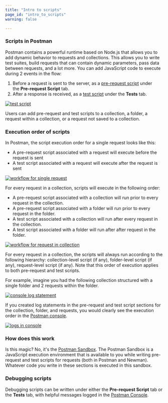 ```yaml
---
title: "Intro to scripts"
page_id: "intro_to_scripts"
warning: false

---
```


### Scripts in Postman

Postman contains a powerful runtime based on Node.js that allows you to add dynamic behavior to requests and collections. This allows you to write test suites, build requests that can contain dynamic parameters, pass data between requests, and a lot more. You can add JavaScript code to execute during 2 events in the flow:

   1.  Before a request is sent to the server, as a [pre-request script](https://learning.postman.com/docs/postman/scripts/pre_request_scripts/) under the **Pre-request Script** tab.
   2.  After a response is received, as a [test script](https://learning.postman.com/docs/postman/scripts/test_scripts/) under the **Tests** tab.

[![test script](https://assets.postman.com/postman-docs/WS-randomScripts2.png)](https://assets.postman.com/postman-docs/WS-randomScripts2.png)

Users can add pre-request and test scripts to a collection, a folder, a request within a collection, or a request not saved to a collection. 

### Execution order of scripts

In Postman, the script execution order for a single request looks like this:

  * A pre-request script associated with a request will execute before the request is sent
  * A test script associated with a request will execute after the request is sent

[![workflow for single request](https://assets.postman.com/postman-docs/req-resp.png)](https://assets.postman.com/postman-docs/req-resp.png)

For every request in a collection, scripts will execute in the following order:

  * A pre-request script associated with a collection will run prior to every request in the collection.
  * A pre-request script associated with a folder will run prior to every request in the folder. 
  * A test script associated with a collection will run after every request in the collection.
  * A test script associated with a folder will run after after request in the folder.

[![workflow for request in collection](https://assets.postman.com/postman-docs/execOrder.png)](https://assets.postman.com/postman-docs/execOrder.png)

For every request in a collection, the scripts will always run according to the following hierarchy: collection-level script (if any), folder-level script (if any), request-level script (if any). Note that this order of execution applies to both pre-request and test scripts.

For example, imagine you had the following collection structured with a single folder and 2 requests within the folder. 

[![console log statement](https://assets.postman.com/postman-docs/WS-console-log-statement.png)](https://assets.postman.com/postman-docs/WS-console-log-statement.png)

If you created log statements in the pre-request and test script sections for the collection, folder, and requests, you would clearly see the execution order in the [Postman console](https://learning.postman.com/docs/postman/sending_api_requests/debugging_and_logs/#network-calls-with-postman-console).

[![logs in console](https://assets.postman.com/postman-docs/logs-in-console.png)](https://assets.postman.com/postman-docs/logs-in-console.png)

### How does this work

Is this magic? No, it's the [Postman Sandbox](https://learning.postman.com/docs/postman/scripts/postman_sandbox/). The Postman Sandbox is a JavaScript execution environment that is available to you while writing pre-request and test scripts for requests (both in Postman and Newman). Whatever code you write in these sections is executed in this sandbox.  

### Debugging scripts

Debugging scripts can be written under either the **Pre-request Script** tab or the **Tests** tab, with helpful messages logged in the [Postman Console](https://learning.postman.com/docs/postman/sending_api_requests/debugging_and_logs/).
